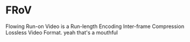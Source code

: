 # FRoV
Flowing Run-on Video is a Run-length Encoding Inter-frame Compression Lossless Video Format. yeah that's a mouthful

